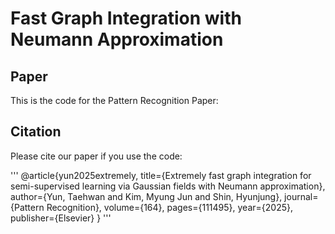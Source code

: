 # Fast Graph Integration with Neumann Approximation
## Paper
This is the code for the Pattern Recognition Paper: 

## Citation
Please cite our paper if you use the code:  

'''
@article{yun2025extremely,
  title={Extremely fast graph integration for semi-supervised learning via Gaussian fields with Neumann approximation},
  author={Yun, Taehwan and Kim, Myung Jun and Shin, Hyunjung},
  journal={Pattern Recognition},
  volume={164},
  pages={111495},
  year={2025},
  publisher={Elsevier}
}
'''
